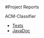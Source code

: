 #Project Reports

ACM-Classifier

* [Tests](acm-classifier/reports/tests/test/)
* [JavaDoc](acm-classifier/reports/javadoc/)
